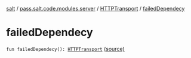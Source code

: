 [salt](../../index.md) / [pass.salt.code.modules.server](../index.md) / [HTTPTransport](index.md) / [failedDependecy](./failed-dependecy.md)

# failedDependecy

`fun failedDependecy(): `[`HTTPTransport`](index.md) [(source)](https://github.com/kurbaniec-tgm/salt/tree/master/code/modules/server/HTTPTransport.kt#L78)